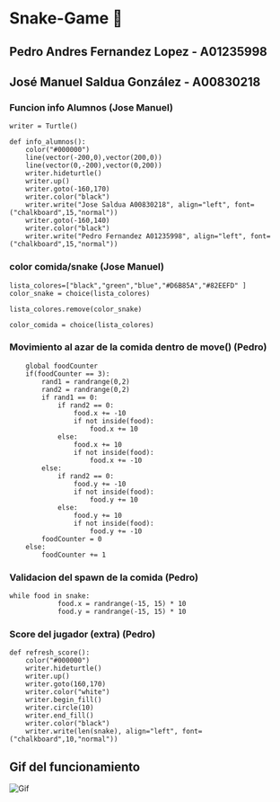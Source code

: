 # Snake-Game :snake:

## Pedro Andres Fernandez Lopez - A01235998
## José Manuel Saldua González - A00830218



### Funcion info Alumnos (Jose Manuel)
```
writer = Turtle()

def info_alumnos():
    color("#000000")
    line(vector(-200,0),vector(200,0))
    line(vector(0,-200),vector(0,200))
    writer.hideturtle()
    writer.up()
    writer.goto(-160,170)
    writer.color("black")
    writer.write("Jose Saldua A00830218", align="left", font=("chalkboard",15,"normal"))
    writer.goto(-160,140)
    writer.color("black")
    writer.write("Pedro Fernandez A01235998", align="left", font=("chalkboard",15,"normal"))
```
### color comida/snake (Jose Manuel)
```
lista_colores=["black","green","blue","#D6B85A","#82EEFD" ]
color_snake = choice(lista_colores)

lista_colores.remove(color_snake)

color_comida = choice(lista_colores)
```
### Movimiento al azar de la comida dentro de move() (Pedro)
```
    global foodCounter
    if(foodCounter == 3):
        rand1 = randrange(0,2)
        rand2 = randrange(0,2)
        if rand1 == 0:
            if rand2 == 0:
                food.x += -10
                if not inside(food):
                    food.x += 10
            else:
                food.x += 10
                if not inside(food):
                    food.x += -10
        else:
            if rand2 == 0:
                food.y += -10
                if not inside(food):
                    food.y += 10
            else:
                food.y += 10
                if not inside(food):
                    food.y += -10
        foodCounter = 0
    else:
        foodCounter += 1
```

### Validacion del spawn de la comida (Pedro)
```
while food in snake:
            food.x = randrange(-15, 15) * 10
            food.y = randrange(-15, 15) * 10
```

### Score del jugador (extra) (Pedro)
```
def refresh_score():
    color("#000000")
    writer.hideturtle()
    writer.up()
    writer.goto(160,170)
    writer.color("white")
    writer.begin_fill()
    writer.circle(10)
    writer.end_fill()
    writer.color("black")
    writer.write(len(snake), align="left", font=("chalkboard",10,"normal"))
```

## Gif del funcionamiento
![Gif](https://gfycat.com/ampleglamorousinvisiblerail)
